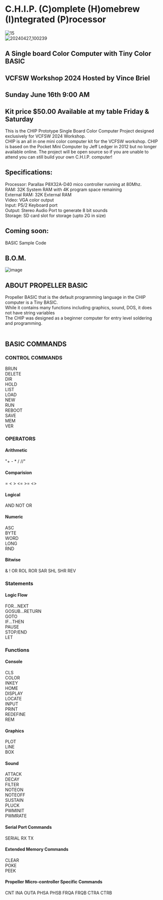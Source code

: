 # C.H.I.P. (C)omplete (H)omebrew (I)ntegrated (P)rocessor<br>

![15](https://github.com/Retrotink/CHIP/assets/121696513/aad8cdb2-fd03-4e4e-973e-a151032b2a93)
<br>
![20240427_100239](https://github.com/Retrotink/CHIP/assets/121696513/64df5f28-b1cc-4447-bd8d-f04b8e90c97c)



## A Single board Color Computer with Tiny Color BASIC<br>
## VCFSW Workshop 2024 Hosted by Vince Briel
## Sunday June 16th 9:00 AM
## Kit price $50.00 Available at my table Friday & Saturday

This is the CHIP Prototype Single Board Color Computer Project designed exclusively for VCFSW 2024 Workshop. <br>
CHIP is an all in one mini color computer kit for the VCFSW workshop. CHIP is based on the Pocket Mini Computer by Jeff Ledger in 2012 but no longer available online. 
The project will be open source so if you are unable to attend you can still build your own C.H.I.P. computer!

## Specifications:

Processor: Parallax P8X32A-D40 mico controller running at 80Mhz. <br>
RAM: 32K System RAM with 4K program space remaining <br>
External RAM: 32K External RAM <br>
Video: VGA color output<br>
Input: PS/2 Keyboard port<br>
Output: Stereo Audio Port to generate 8 bit sounds<br>
Storage: SD card slot for storage (upto 2G in size)<br>

## Coming soon: <br>
BASIC Sample Code<br>

## B.O.M.

![image](https://github.com/Retrotink/C.H.I.P./assets/121696513/efd15496-b053-4cd0-a399-c38385d1edbb)

## ABOUT PROPELLER BASIC <br>
Propeller BASIC that is the default programming language in the CHIP computer is a Tiny BASIC. <br>
While it contains many functions including graphics, sound, DOS, it does not have string variables <br>
The CHIP was designed as a beginner computer for entry level soldering and programming. <br>
<br>
## BASIC COMMANDS <br>

### CONTROL COMMANDS
BRUN <br>
DELETE <br>
DIR <br>
HOLD <br>
LIST <br>
LOAD <br>
NEW <br>
RUN <br>
REBOOT <br>
SAVE <br>
MEM <br>
VER <br>

### OPERATORS <br>
#### Arithmetic <br>
"+ - * / //"<br>

#### Comparision <br>
= < > <= >= <> <br>

#### Logical <br>
AND NOT OR <br>

#### Numeric <br>
ASC <br>
BYTE <br>
WORD <br>
LONG <br>
RND <br>

#### Bitwise <br>
& ! OR ROL ROR SAR SHL SHR REV <br>

### Statements 

#### Logic Flow <br>
FOR...NEXT <br>
GOSUB...RETURN <br>
GOTO <br>
IF...THEN <br>
PAUSE <br>
STOP/END <br>
LET <br>

### Functions <br>

#### Console <br>
CLS <br>
COLOR <br>
INKEY <br>
HOME <br>
DISPLAY <br>
LOCATE <br>
INPUT <br>
PRINT <br>
REDEFINE <br>
REM <br>

#### Graphics <br>
PLOT <br>
LINE <br>
BOX <br>

#### Sound <BR>
ATTACK <br>
DECAY <br>
FILTER <br>
NOTEON <br>
NOTEOFF <br>
SUSTAIN <br>
PLUCK <br>
PWMINIT <br>
PWMRATE <br>

#### Serial Port Commands <br>
SERIAL RX TX <br>

#### Extended Memory Commands<br>
CLEAR <br>
POKE <br>
PEEK<br>

#### Propeller Micro-controller Specific Commands <br>
CNT INA OUTA PHSA PHSB FRQA FRQB CTRA CTRB <br>


